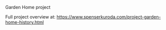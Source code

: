 Garden Home project

Full project overview at: https://www.spenserkuroda.com/project-garden-home-history.html
